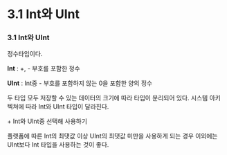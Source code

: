 # 3.1 Int와 UInt

### 3.1 Int와 UInt

정수타입이다.

**Int** : +, - 부호를 포함한 정수

**UInt** : Int중 - 부호를 포함하지 않는 0을 포함한 양의 정수



두 타입 모두 저장할 수 있는 데이터의 크기에 따라 타입이 분리되어 있다. 시스템 아키텍쳐에 따라 Int와 UInt 타입이 달라진다.

\+ Int와 UInt중 선택해 사용하기

플랫폼에 따른 Int의 최댓값 이상 UInt의 최댓값 미만을 사용하게 되는 경우 이외에는 UInt보다 Int 타입을 사용하는 것이 좋다.